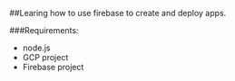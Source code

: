 ##Learing how to use firebase to create and deploy apps.

###Requirements:
- node.js
- GCP project
- Firebase project